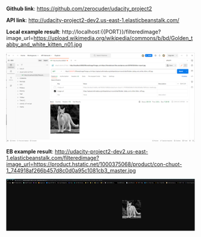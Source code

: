 **Github link**: https://github.com/zerocuder/udacity_project2

**API link**: http://udacity-project2-dev2.us-east-1.elasticbeanstalk.com/

**Local example result**: http://localhost:{{PORT}}/filteredimage?image_url=https://upload.wikimedia.org/wikipedia/commons/b/bd/Golden_tabby_and_white_kitten_n01.jpg

![local_example_result](.\local_example_result.png)


**EB example result**: http://udacity-project2-dev2.us-east-1.elasticbeanstalk.com/filteredimage?image_url=https://product.hstatic.net/1000375068/product/con-chuot-1_744918af266b457d8c0d0a95c1081cb3_master.jpg

![eb_example_result](.\eb_example_result.png)
